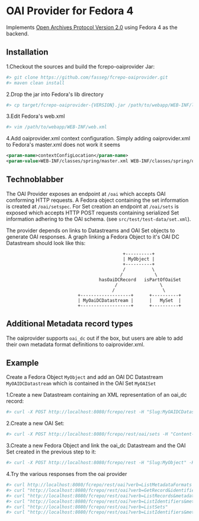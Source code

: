OAI Provider for Fedora 4
=========================

Implements [Open Archives Protocol Version 2.0](http://www.openarchives.org/OAI/openarchivesprotocol.html) using Fedora 4 as the backend.

Installation
------------

1.Checkout the sources and build the fcrepo-oaiprovider Jar:

```bash
#> git clone https://github.com/fasseg/fcrepo-oaiprovider.git
#> maven clean install
```

2.Drop the jar into Fedora's lib directory 

```bash
#> cp target/fcrepo-oaiprovider-{VERSION}.jar /path/to/webapp/WEB-INF/lib/
```

3.Edit Fedora's web.xml
  
```bash
#> vim /path/to/webapp/WEB-INF/web.xml
```

4.Add oaiprovider.xml context configuration. Simply adding oaiprovider.xml to Fedora's master.xml does not work it seems

```xml
<param-name>contextConfigLocation</param-name>
<param-value>WEB-INF/classes/spring/master.xml WEB-INF/classes/spring/oaiprovider.xml</param-value>
```

Technoblabber
-------------
The OAI Provider exposes an endpoint at `/oai` which accepts OAI conforming HTTP requests.
A Fedora object containing the set information is created at `/oai/setspec`.
For Set creation an endpoint at `/oai/sets` is exposed which accepts HTTP POST requests containing serialized Set information adhering to the OAI schema. (see `src/test/test-data/set.xml`).

The provider depends on links to Datastreams and OAI Set objects to generate OAI responses.
A graph linking a Fedora Object to it's OAI DC Datastream should look like this:

                                                +----------+
                                                | MyObject | 
                                                +----------+
                                                /          \
                                               /            \
                                       hasOaiDCRecord   isPartOfOaiSet
                                             /                \
                                            /                  \
                               +-------------------+      +----------+
                               | MyOaiDCDatastream |      |   MySet  |
                               +-------------------+      +----------+


Additional Metadata record types
--------------------------------

The oaiprovider supports `oai_dc` out if the box, but users are able to add their own metadata format definitions to oaiprovider.xml.

Example
-------

Create a Fedora Object `MyObject` and add an OAI DC Datastream `MyOAIDCDatastream` which is contained in the OAI Set `MyOAISet` 

1.Create a new Datastream containing an XML representation of an oai_dc record:

```bash
#> curl -X POST http://localhost:8080/fcrepo/rest -H "Slug:MyOAIDCDatastream" -H "Content-Type:application/octet-stream" --data @src/test/resources/test-data/oaidc.xml
```

2.Create a new OAI Set:

```bash
#> curl -X POST http://localhost:8080/fcrepo/rest/oai/sets -H "Content-Type:text/xml" --data @src/test/resources/test-data/set.xml
```

3.Create a new Fedora Object and link the oai_dc Datastream and the OAI Set created in the previous step to it:

```bash
#> curl -X POST http://localhost:8080/fcrepo/rest -H "Slug:MyObject" -H "Content-Type:application/sparql-update"  --data "INSERT {<> <http://fedora.info/definitions/v4/config#hasOaiDCRecord> <http://localhost:8080/fcrepo/rest/MyOAIDCDatastream> . <> <http://fedora.info/definitions/v4/config#isPartOfOAISet> \"MyOAISet\"} WHERE {}"
```

4.Try the various responses from the oai provider

```bash
#> curl http://localhost:8080/fcrepo/rest/oai?verb=ListMetadataFormats
#> curl "http://localhost:8080/fcrepo/rest/oai?verb=GetRecord&identifier=MyObject&metadataPrefix=oai_dc"
#> curl "http://localhost:8080/fcrepo/rest/oai?verb=ListRecords&metadataPrefix=oai_dc"
#> curl "http://localhost:8080/fcrepo/rest/oai?verb=ListIdentifiers&metadataPrefix=oai_dc"
#> curl "http://localhost:8080/fcrepo/rest/oai?verb=ListSets"
#> curl "http://localhost:8080/fcrepo/rest/oai?verb=ListIdentifiers&metadataPrefix=oai_dc&set=MyOAISet"
```



                               
                               

